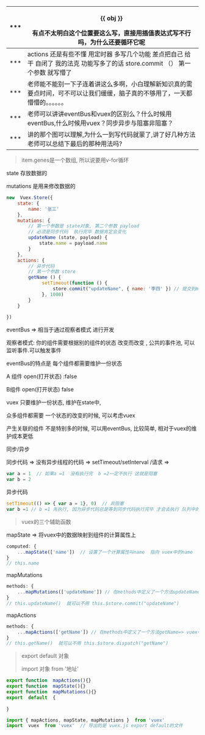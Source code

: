 | ***  | <p><span v-for="obj in item.genres" :key="obj" class="tag">{{ obj }}</span></p> 有点不太明白这个位置要这么写，直接用插值表达式写不行吗，为什么还要循环它呢 |
| ---- | ------------------------------------------------------------ |
| ***  | actions 还是有些不懂 用定时器 多写几个功能 差点把自己 给干 自闭了 我的法克 功能写多了的话 store.commit （） 第一个参数 就写懵了 |
| ***  | 老师能不能别一下子连着讲这么多啊，小白理解新知识真的需要点时间，可不可以让我们缓缓，脑子真的不够用了，一天都懵懵的。。。。。。 |
| ***  | 老师可以讲讲eventBus和vuex的区别么？什么时候用eventBus,什么时候用vuex？同步异步与阻塞非阻塞？ |
| ***  | 讲的那个图可以理解,为什么一到写代码就蒙了,讲了好几种方法老师可以总结下最后的那种用法吗? |

> item.genes是一个数组, 所以说要用v-for循环

state  存放数据的

mutations 是用来修改数据的 

```js
new  Vuex.Store({
    state: {
        name: '张三'
    },
    mutations: {
        // 第一个参数是 state对象, 第二个参数 payload
        // 必须是同步代码  执行完毕 数据肯定会变化
        updateName (state, payload) {
            state.name = payload.name
        }
    },
    actions: {
        // 异步代码
        // 第一个参数 store
        getName () {
             setTimeout(function () {
                 store.commit("updateName", { name: '李四' }) // 提交到mutations
             }, 1000)
        }
    }
    
})
```

eventBus   => 相当于通过观察者模式 进行开发

观察者模式:   你的组件需要根据别的组件的状态 改变而改变 , 公共的事件池, 可以监听事件.可以触发事件

eventBus的特点是  每个组件都需要维护一份状态

A 组件 open(打开状态) :false

B组件  open(打开状态) false

vuex   只要维护一份状态,  维护在state中,

众多组件都需要 一个状态的改变的时候, 可以考虑vuex

产生关联的组件 不是特别多的时候,  可以用eventBus, 比较简单, 相对于vuex的维护成本更低

同步/异步

同步代码 =>  没有异步线程的代码 =>  setTimeout/setInterval /请求 => 

```js
var a = 1  // 如果a =1  没有执行完  b =2一定不执行 这就是阻塞
var b = 2
```

异步代码

```js
setTimeout(() => { var a = 1}, 0)  // 非阻塞
var b =1 // b =1 先执行, 因为异步代码总是等到同步代码执行完毕 才会去执行 队列中的异步操作
```

>  vuex的三个辅助函数 

mapState   => 将vuex中的数据映射到组件的计算属性上

```js
computed: {
    ...mapState(['name'])  // 设置了一个计算属性叫name  指向 vuex中的name
}
// this.name
```

mapMutations

```js
methods: {
    ...mapMutations(['updateName']) // 在methods中定义了一个方法updateName => vuex中的mutations方法 updateName
}
// this.updateName()  就可以不用 this.$store.commit("updateName")
```

mapActions   

```js
methods: {
    ...mapActions(['getName']) // 在methods中定义了一个方法getName=> vuex中的actions方法 getName
}
// this.getName()  就可以不用 this.$store.dispatch("getName")
```



>  export  default  对象 
>
> import   对象 from  '地址'



```js
export function  mapActions(){}
export function  mapState(){}
export function  mapMutations(){}
export  default  {
    
}
```

```js 
import { mapActions, mapState, mapMutations }  from 'vuex'
import  vuex  from 'vuex'  // 导出的是 vuex.js export default的文件
```



